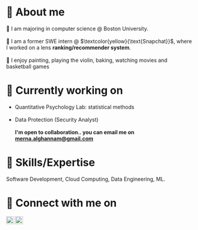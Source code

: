 # 👩 About me

🏫 I am majoring in computer science @ Boston University. <br><br>
💼 I am a former SWE intern @ $\textcolor{yellow}{\text{Snapchat}}$, where I worked on a lens **ranking/recommender system**. <br><br>
💆 I enjoy painting, playing the violin, baking, watching movies and basketball games
<br>
# 🚀 Currently working on
- Quantitative Psychology Lab: statistical methods <br><br>
- Data Protection (Security Analyst) <br><br>
**I'm open to collaboration.. you can email me on merna.alghannam@gmail.com** <br>
            
# 💼 Skills/Expertise 

Software Development, Cloud Computing, Data Engineering, ML. <br>

# 🤝 Connect with me on
<a href="https://www.linkedin.com/in/merna-alghannam-a71163165/"><img align="left" src="https://raw.githubusercontent.com/yushi1007/yushi1007/main/images/linkedin.svg" alt="Yu Shi | LinkedIn" width="21px"/></a>
<a href="https://www.instagram.com/merna.__.al/"><img align="left" src="https://raw.githubusercontent.com/yushi1007/yushi1007/main/images/instagram.svg" alt="Yu Shi | Instagram" width="21px"/></a>
